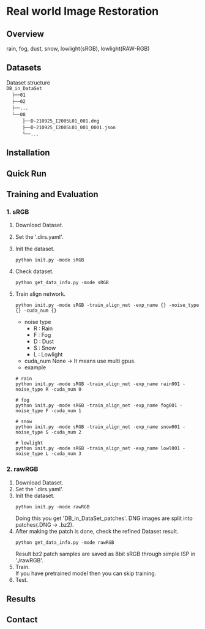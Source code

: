 # Real world Image Restoration

## Overview
rain, fog, dust, snow, lowlight(sRGB), lowlight(RAW-RGB)  

## Datasets
Dataset structure  
`DB_in_DataSet`  
  `├──01`   
  `├──02`   
  `├──...`   
  `└──08`   
      `├──D-210925_I2005L01_001.dng`   
      `├──D-210925_I2005L01_001_0001.json`   
      `└──...`   


## Installation




## Quick Run

## Training and Evaluation
### 1. sRGB
1. Download Dataset.  

2. Set the '.dirs.yaml'.  
3. Init the dataset.  
    ```shell
    python init.py -mode sRGB
    ```  
4. Check dataset.  
    ```shell
    python get_data_info.py -mode sRGB
    ```
5. Train align network.
    ```shell
    python init.py -mode sRGB -train_align_net -exp_name {} -noise_type {} -cuda_num {}
    ```
   - noise type 
     - R : Rain  
     - F : Fog  
     - D : Dust   
     - S : Snow  
     - L : Lowlight    
   - cuda_num None -> It means use multi gpus.
   - example  
    ```shell
    # rain  
    python init.py -mode sRGB -train_align_net -exp_name rain001 -noise_type R -cuda_num 0  
   
    # fog  
    python init.py -mode sRGB -train_align_net -exp_name fog001 -noise_type F -cuda_num 1  
       
    # snow  
    python init.py -mode sRGB -train_align_net -exp_name snow001 -noise_type S -cuda_num 2  
   
    # lowlight  
    python init.py -mode sRGB -train_align_net -exp_name lowl001 -noise_type L -cuda_num 3  
   ```

### 2. rawRGB
1. Download Dataset.
2. Set the '.dirs.yaml'.
3. Init the dataset. 
    ```shell
    python init.py -mode rawRGB
    ```  
    Doing this you get 'DB_in_DataSet_patches'. 
    DNG images are split into patches(.DNG -> .bz2).   
4. After making the patch is done, check the refined Dataset result.
    ```shell
    python get_data_info.py -mode rawRGB
    ```
   Result bz2 patch samples are saved as 8bit sRGB through simple ISP
   in './rawRGB'.
5. Train.  
    If you have pretrained model then you can skip training.  
6. Test.  

## Results

## Contact 